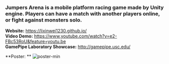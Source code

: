 <h3>Jumpers Arena is a mobile platform racing game made by Unity engine. Players can have a match with another players online, or fight against monsters solo.</h3>

**Website:** https://lixinwei1230.github.io/<br/>
**Video Demo:** https://www.youtube.com/watch?v=e2-FBc53RoU&feature=youtu.be<br/>
**GamePipe Laboratory Showcase:** http://gamepipe.usc.edu/

**Poster: ** ![poster-min](https://cloud.githubusercontent.com/assets/22739177/25870935/b113b8d2-34ba-11e7-865f-3389a54efc50.jpg)<br/>

